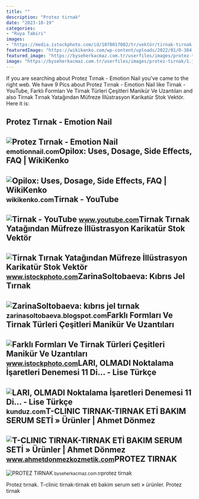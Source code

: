 ```yaml
---
title: ""
description: "Protez tirnak"
date: "2023-10-19"
categories:
- "Ruya Tabiri"
images:
- "https://media.istockphoto.com/id/1070017002/tr/vektör/tirnak-tırnak-yatağından-müfreze-illüstrasyon-karikatür.jpg?s=1024x1024&amp;w=is&amp;k=20&amp;c=CeWjIZ6gjxwbAzV-Gdfkqx5h5EemRNRlbBgQ7L-H2P8="
featuredImage: "https://wikikenko.com/wp-content/uploads/2022/01/O-384.jpg"
featured_image: "https://byseherkacmaz.com.tr/userfiles/images/protez-tirnak/1.jpg"
image: "https://byseherkacmaz.com.tr/userfiles/images/protez-tirnak/1.jpg"
---
```


If you are searching about Protez Tırnak - Emotion Nail you've came to the right web. We have 9 Pics about Protez Tırnak - Emotion Nail like Tirnak - YouTube, Farklı Formları Ve Tirnak Türleri Çeşitleri Manikür Ve Uzantıları and also Tirnak Tırnak Yatağından Müfreze İllüstrasyon Karikatür Stok Vektör. Here it is:

Protez Tırnak - Emotion Nail
----------------------------

 ![Protez Tırnak - Emotion Nail](https://emotionnail.com/wp-content/uploads/2020/01/eller_emotionnail-1229x1536.jpg) <small>emotionnail.com</small>Opilox: Uses, Dosage, Side Effects, FAQ | WikiKenko
---------------------------------------------------

 ![Opilox: Uses, Dosage, Side Effects, FAQ | WikiKenko](https://wikikenko.com/wp-content/uploads/2022/01/O-384.jpg) <small>wikikenko.com</small>Tirnak - YouTube
----------------

 ![Tirnak - YouTube](https://i.ytimg.com/vi/Z1wALdpHid4/maxresdefault.jpg) <small>www.youtube.com</small>Tirnak Tırnak Yatağından Müfreze İllüstrasyon Karikatür Stok Vektör
-------------------------------------------------------------------

 ![Tirnak Tırnak Yatağından Müfreze İllüstrasyon Karikatür Stok Vektör](https://media.istockphoto.com/id/1070017002/tr/vektör/tirnak-tırnak-yatağından-müfreze-illüstrasyon-karikatür.jpg?s=1024x1024&w=is&k=20&c=CeWjIZ6gjxwbAzV-Gdfkqx5h5EemRNRlbBgQ7L-H2P8=) <small>www.istockphoto.com</small>ZarinaSoltobaeva: Kıbrıs Jel Tırnak
-----------------------------------

 ![ZarinaSoltobaeva: kıbrıs jel tırnak](http://3.bp.blogspot.com/-6JtcXyVB_vg/Vn74XMc6UrI/AAAAAAAAFQY/Ch9xp9CLvD8/s1600/10484789_540968462704808_6870545015586990561_n.jpg) <small>zarinasoltobaeva.blogspot.com</small>Farklı Formları Ve Tirnak Türleri Çeşitleri Manikür Ve Uzantıları
-----------------------------------------------------------------

 ![Farklı Formları Ve Tirnak Türleri Çeşitleri Manikür Ve Uzantıları](https://media.istockphoto.com/id/828527148/tr/vektör/farklı-formları-ve-tirnak-türleri-çeşitleri-manikür-ve-uzantıları-tırnak.jpg?s=1024x1024&w=is&k=20&c=fGkk0pd0mH0BcBGKHOOKSvuK2x0_2U5mUS3tXcx0kQw=) <small>www.istockphoto.com</small>LARI, OLMADI Noktalama İşaretleri Denemesi 11 Di... - Lise Türkçe
-----------------------------------------------------------------

 ![LARI, OLMADI Noktalama İşaretleri Denemesi 11 Di... - Lise Türkçe](https://media.kunduz.com/media/question/seo/raw/20220427142221706421-1452256_bQMI97knb.jpg?h=512) <small>kunduz.com</small>T-CLINIC TIRNAK-TIRNAK ETİ BAKIM SERUM SETİ » Ürünler | Ahmet Dönmez
--------------------------------------------------------------------

 ![T-CLINIC TIRNAK-TIRNAK ETİ BAKIM SERUM SETİ » Ürünler | Ahmet Dönmez](https://www.ahmetdonmezkozmetik.com/cdn/_1661022914.png) <small>www.ahmetdonmezkozmetik.com</small>PROTEZ TIRNAK
-------------

 ![PROTEZ TIRNAK](https://byseherkacmaz.com.tr/userfiles/images/protez-tirnak/1.jpg) <small>byseherkacmaz.com.tr</small>protez tirnak

Protez tırnak. T-clinic tirnak-tirnak eti̇ bakim serum seti̇ » ürünler. Protez tirnak
